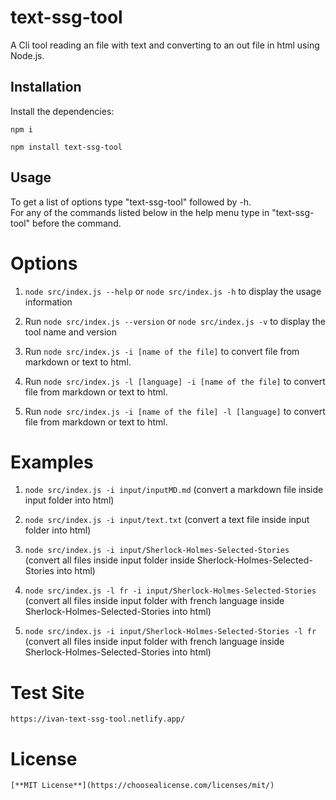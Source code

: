 # text-ssg-tool

A Cli tool reading an file with text and converting to an out file in html using Node.js.

## Installation

Install the dependencies:

```
npm i
```

```
npm install text-ssg-tool
```

## Usage

To get a list of options type "text-ssg-tool" followed by -h.</br>
For any of the commands listed below in the help menu type in "text-ssg-tool" before the command.</br>

# Options

1. `node src/index.js --help` or `node src/index.js -h` to display the usage information

2. Run `node src/index.js --version` or `node src/index.js -v` to display the tool name and version

3. Run `node src/index.js -i [name of the file]` to convert file from markdown or text to html.

4. Run `node src/index.js -l [language] -i [name of the file]` to convert file from markdown or text to html.

5. Run `node src/index.js -i [name of the file] -l [language]` to convert file from markdown or text to html.

# Examples

1. `node src/index.js -i input/inputMD.md` (convert a markdown file inside input folder into html)

2. `node src/index.js -i input/text.txt` (convert a text file inside input folder into html)

3. `node src/index.js -i input/Sherlock-Holmes-Selected-Stories` (convert all files inside input folder inside Sherlock-Holmes-Selected-Stories into html)

4. `node src/index.js -l fr -i input/Sherlock-Holmes-Selected-Stories` (convert all files inside input folder with french language inside Sherlock-Holmes-Selected-Stories into html)

5. `node src/index.js -i input/Sherlock-Holmes-Selected-Stories -l fr` (convert all files inside input folder with french language inside Sherlock-Holmes-Selected-Stories into html)

# Test Site

```
https://ivan-text-ssg-tool.netlify.app/
```

# License

```
[**MIT License**](https://choosealicense.com/licenses/mit/)
```
